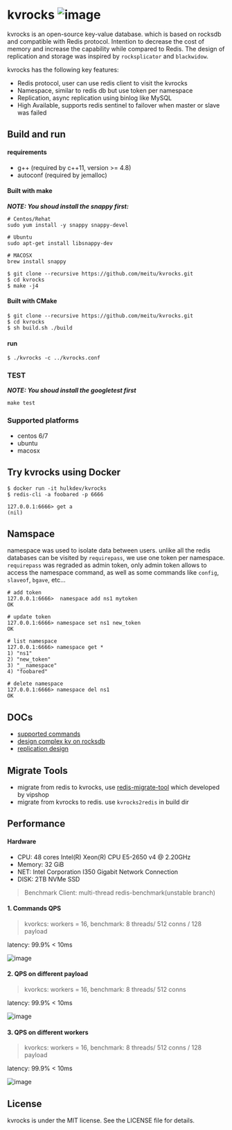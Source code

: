 # kvrocks  ![image](https://travis-ci.org/meitu/kvrocks.svg?branch=master)

kvrocks is an open-source key-value database. which is based on rocksdb and compatible with Redis protocol.  Intention to decrease the cost of memory and increase the capability while compared to Redis. The design of replication and storage was inspired by `rocksplicator` and `blackwidow`.

kvrocks has the following key features:

- Redis protocol, user can use redis client to visit the kvrocks
- Namespace, similar to redis db but use token per namespace
- Replication, async replication using binlog like MySQL
- High Available, supports redis sentinel to failover when master or slave was failed

## Build and run

#### requirements

* g++ (required by c++11, version >= 4.8)
* autoconf (required by jemalloc)

#### Built with make

***NOTE: You shoud install the snappy first:***

```shell
# Centos/Rehat
sudo yum install -y snappy snappy-devel

# Ubuntu
sudo apt-get install libsnappy-dev

# MACOSX
brew install snappy
```

```shell
$ git clone --recursive https://github.com/meitu/kvrocks.git
$ cd kvrocks
$ make -j4
```

#### Built with CMake

```shell
$ git clone --recursive https://github.com/meitu/kvrocks.git
$ cd kvrocks
$ sh build.sh ./build
```

#### run

```shell
$ ./kvrocks -c ../kvrocks.conf
```

### TEST

***NOTE: You shoud install the googletest first***

```shell
make test
```

### Supported platforms

* centos 6/7
* ubuntu
* macosx

## Try kvrocks using Docker

```
$ docker run -it hulkdev/kvrocks
$ redis-cli -a foobared -p 6666

127.0.0.1:6666> get a
(nil)
```

##  Namspace

namespace was used to isolate data between users. unlike all the redis databases can be visited by `requirepass`, we use one token per namespace. `requirepass` was regraded as admin token, only admin token allows to access the namespace command, as well as some commands like `config`, `slaveof`, `bgave`, etc… 

```
# add token
127.0.0.1:6666>  namespace add ns1 mytoken
OK

# update token
127.0.0.1:6666> namespace set ns1 new_token
OK

# list namespace
127.0.0.1:6666> namespace get *
1) "ns1"
2) "new_token"
3) "__namespace"
4) "foobared"

# delete namespace
127.0.0.1:6666> namespace del ns1
OK
```

## DOCs

* [supported commands](https://github.com/meitu/kvrocks/blob/master/docs/support-commands.md)
* [design complex kv on rocksdb](https://github.com/meitu/kvrocks/blob/master/docs/metadata-design.md)
* [replication design](https://github.com/meitu/kvrocks/blob/master/docs/replication-design.md)

## Migrate Tools

* migrate from redis to kvrocks, use [redis-migrate-tool](https://github.com/vipshop/redis-migrate-tool) which developed by vipshop
* migrate from kvrocks to redis. use `kvrocks2redis` in build dir

## Performance

#### Hardware

* CPU: 48 cores Intel(R) Xeon(R) CPU E5-2650 v4 @ 2.20GHz
* Memory: 32 GiB
* NET:  Intel Corporation I350 Gigabit Network Connection
* DISK: 2TB NVMe SSD

>  Benchmark Client:  multi-thread redis-benchmark(unstable branch)

 #### 1. Commands QPS

> kvorkcs: workers = 16, benchmark: 8 threads/ 512 conns / 128 payload

latency: 99.9% < 10ms

![image](https://raw.githubusercontent.com/meitu/kvrocks/master/docs/images/chart-commands.png)

#### 2.  QPS on different payload

> kvorkcs: workers = 16, benchmark: 8 threads/ 512 conns

latency: 99.9% < 10ms

![image](https://raw.githubusercontent.com/meitu/kvrocks/master/docs/images/chart-values.png)

#### 3. QPS on different workers

> kvorkcs: workers = 16, benchmark: 8 threads/ 512 conns / 128 payload

latency: 99.9% < 10ms

![image](https://raw.githubusercontent.com/meitu/kvrocks/master/docs/images/chart-threads.png)

## License

kvrocks is under the MIT license. See the LICENSE file for details.
